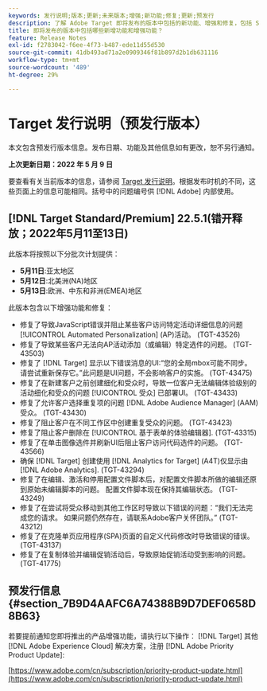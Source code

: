 ```yaml
---
keywords: 发行说明;版本;更新;未来版本;增强;新功能;修复;更新;预发行
description: 了解 Adobe Target 即将发布的版本中包括的新功能、增强和修复，包括 SDK、API 和 JavaScript 库。
title: 即将发布的版本中包括哪些新增功能和增强功能？
feature: Release Notes
exl-id: f2783042-f6ee-4f73-b487-ede11d55d530
source-git-commit: 41db493ad71a2e0909346f81b897d2b1db631116
workflow-type: tm+mt
source-wordcount: '489'
ht-degree: 29%

---
```


# Target 发行说明（预发行版本）

本文包含预发行版本信息。发布日期、功能及其他信息如有更改，恕不另行通知。

**上次更新日期：2022 年 5 月 9 日**

要查看有关当前版本的信息，请参阅 [Target 发行说明](release-notes.md)。根据发布时机的不同，这些页面上的信息可能相同。括号中的问题编号供 [!DNL Adobe] 内部使用。

## [!DNL Target Standard/Premium] 22.5.1(错开释放；2022年5月11至13日)

此版本将按照以下分批次计划提供：

* **5月11日**:亚太地区
* **5月12日**:北美洲(NA)地区
* **5月13日**:欧洲、中东和非洲(EMEA)地区

此版本包含以下增强功能和修复：

* 修复了导致JavaScript错误并阻止某些客户访问特定活动详细信息的问题 [!UICONTROL Automated Personalization] (AP)活动。 (TGT-43526)
* 修复了导致某些客户无法向AP活动添加（或编辑）特定选件的问题。 (TGT-43503)
* 修复了 [!DNL Target] 显示以下错误消息的UI:“您的全局mbox可能不同步。 请尝试重新保存它。”此问题是UI问题，不会影响客户的实施。 (TGT-43475)
* 修复了在新建客户之前创建细化和受众时，导致一位客户无法编辑体验级别的活动细化和受众的问题 [!UICONTROL 受众] 已部署UI。 (TGT-43433)
* 修复了允许客户选择重复项的问题 [!DNL Adobe Audience Manager] (AAM)受众。 (TGT-43430)
* 修复了阻止客户在不同工作区中创建重复受众的问题。 (TGT-43423)
* 修复了阻止客户删除在 [!UICONTROL 基于表单的体验编辑器]. (TGT-43315)
* 修复了在单击图像选件并刷新UI后阻止客户访问代码选件的问题。 (TGT-43566)
* 确保 [!DNL Target] 创建使用 [!DNL Analytics for Target] (A4T)仅显示由 [!DNL Adobe Analytics]. (TGT-43294)
* 修复了在编辑、激活和停用配置文件脚本后，对配置文件脚本所做的编辑还原到原始未编辑脚本的问题。 配置文件脚本现在保持其编辑状态。 (TGT-43249)
* 修复了在尝试将受众移动到其他工作区时导致以下错误的问题：“我们无法完成您的请求。 如果问题仍然存在，请联系Adobe客户关怀团队。” (TGT-43212)
* 修复了在克隆单页应用程序(SPA)页面的自定义代码修改时导致错误的错误。 (TGT-43137)
* 修复了在复制体验并编辑促销活动后，导致原始促销活动受到影响的问题。 (TGT-41775)

## 预发行信息 {#section_7B9D4AAFC6A74388B9D7DEF0658D8B63}

若要提前通知您即将推出的产品增强功能，请执行以下操作： [!DNL Target] 其他 [!DNL Adobe Experience Cloud] 解决方案，注册 [!DNL Adobe Priority Product Update]:

[https://www.adobe.com/cn/subscription/priority-product-update.html](https://www.adobe.com/cn/subscription/priority-product-update.html)
